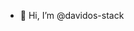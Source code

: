 - 👋 Hi, I’m @davidos-stack



<!---
davidos-stack/davidos-stack is a ✨ special ✨ repository because its `README.md` (this file) appears on your GitHub profile.
You can click the Preview link to take a look at your changes.
--->
